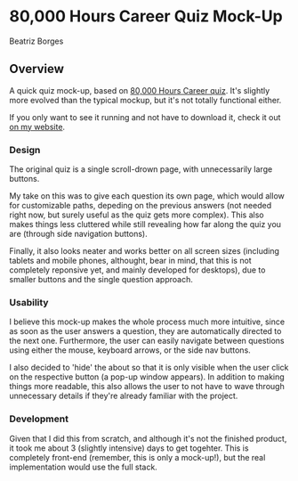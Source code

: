 # 80,000 Hours Career Quiz Mock-Up
Beatriz Borges

## Overview
A quick quiz mock-up, based on [80,000 Hours Career quiz](https://80000hours.org/career-guide/career-recommender/#/).
It's slightly more evolved than the typical mockup, but it's not totally functional either.

If you only want to see it running and not have to download it, check it out [on my website](http://obiwit.com/80k).

### Design
The original quiz is a single scroll-drown page, with unnecessarily large buttons. 

My take on this was to give each question its own page, which would allow for customizable paths, depeding on the previous answers (not needed right now, but surely useful as the quiz gets more complex). This also makes things less cluttered while still revealing how far along the quiz you are (through side navigation buttons).

Finally, it also looks neater and works better on all screen sizes (including tablets and mobile phones, althought, bear in mind, that this is not completely reponsive yet, and mainly developed for desktops), due to smaller buttons and the single question approach.

### Usability
I believe this mock-up makes the whole process much more intuitive, since as soon as the user answers a question, they are automatically directed to the next one. Furthermore, the user can easily navigate between questions using either the mouse, keyboard arrows, or the side nav buttons.

I also decided to 'hide' the about so that it is only visible when the user click on the respective button (a pop-up window appears). In addition to making things more readable, this also allows the user to not have to wave through unnecessary details if they're already familiar with the project.

### Development
Given that I did this from scratch, and although it's not the finished product, it took me about 3 (slightly intensive) days to get togehter. This is completely front-end (remember, this is only a mock-up!), but the real implementation would use the full stack.

